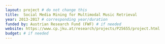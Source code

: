 ```yaml
---
layout: project # do not change this
title: 	Social Media Mining for Multimodal Music Retrieval
year: 2013-2017	# corresponding year/duration
funded by: Austrian Research Fund (FWF) # if needed
website: https://www.cp.jku.at/research/projects/P25655/project.html
budget: # if needed
---
```

